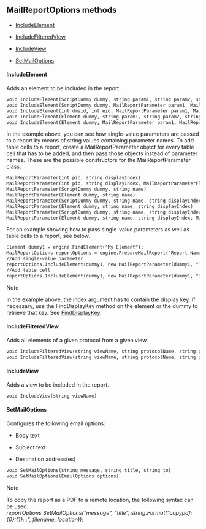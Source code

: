 ## MailReportOptions methods

- [IncludeElement](#includeelement)

- [IncludeFilteredView](#includefilteredview)

- [IncludeView](#includeview)

- [SetMailOptions](#setmailoptions)

#### IncludeElement

Adds an element to be included in the report.

```txt
void IncludeElement(ScriptDummy dummy, string param1, string param2, string param3, ...)                                                                         
void IncludeElement(ScriptDummy dummy, MailReportParameter param1, MailReportParameter param2, MailReportParameter param3, ...)                                  
void IncludeElement(int dmaid, int eid, MailReportParameter param1, MailReportParameter param2, MailReportParameter param3, ...)
void IncludeElement(Element dummy, string param1, string param2, string param3, ...)                                                                             
void IncludeElement(Element dummy, MailReportParameter param1, MailReportParameter param2, MailReportParameter param3, ...)                                      
```

In the example above, you can see how single-value parameters are passed to a report by means of string values containing parameter names. To add table cells to a report, create a MailReportParameter object for every table cell that has to be added, and then pass those objects instead of parameter names. These are the possible constructors for the MailReportParameter class:

```txt
MailReportParameter(int pid, string displayIndex)                                                                                                                           
MailReportParameter(int pid, string displayIndex, MailReportParameterFlags options)                                                        
MailReportParameter(ScriptDummy dummy, string name)                                                                                                                         
MailReportParameter(Element dummy, string name)                                                                                                                             
MailReportParameter(ScriptDummy dummy, string name, string displayIndex)                                                                   
MailReportParameter(Element dummy, string name, string displayIndex)                                                                       
MailReportParameter(ScriptDummy dummy, string name, string displayIndex, MailReportParameterFlags options)
MailReportParameter(Element dummy, string name, string displayIndex, MailReportParameterFlags options)    
```

For an example showing how to pass single-value parameters as well as table cells to a report, see below.

```txt
Element dummy1 = engine.FindElement("My Element");                                            
MailReportOptions reportOptions = engine.PrepareMailReport("Report Name");                    
//Add single-value parameter                                                                  
reportOptions.IncludeElement(dummy1, new MailReportParameter(dummy1, "Total Processor Load"));
//Add table cell                                                                              
reportOptions.IncludeElement(dummy1, new MailReportParameter(dummy1, "Bandwidth", "Eth0"));   
```

> [!NOTE]
> In the example above, the index argument has to contain the display key. If necessary, use the FindDisplayKey method on the element or the dummy to retrieve that key. See [FindDisplayKey](Element_methods.md#finddisplaykey).

#### IncludeFilteredView

Adds all elements of a given protocol from a given view.

```txt
void IncludeFilteredView(string viewName, string protocolName, string protocolVersion, string param1, string param2, string param3, ...)                                  
void IncludeFilteredView(string viewName, string protocolName, string protocolVersion, MailReportParameter param1, MailReportParameter param2, MailReportParameter param3)
```

#### IncludeView

Adds a view to be included in the report.

```txt
void IncludeView(string viewName)
```

#### SetMailOptions

Configures the following email options:

- Body text

- Subject text

- Destination address(es)

```txt
void SetMailOptions(string message, string title, string to)
void SetMailOptions(EmailOptions options)                                                                                     
```

> [!NOTE]
> To copy the report as a PDF to a remote location, the following syntax can be used:<br>*reportOptions.SetMailOptions("message", "title", string.Format("copypdf:{0}:{1}:::", filename, location));*
>
